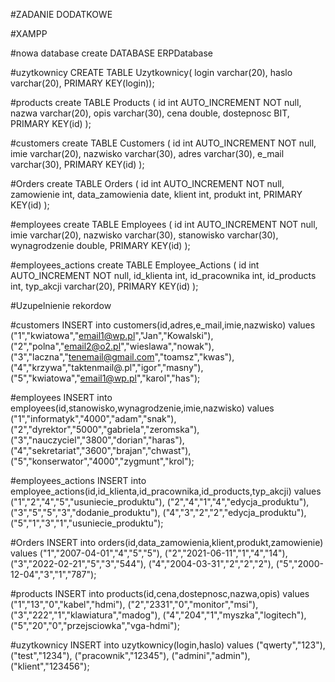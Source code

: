 #ZADANIE DODATKOWE

#XAMPP


#nowa database
create DATABASE ERPDatabase

#uzytkownicy
CREATE TABLE Uzytkownicy( 
login varchar(20), 
haslo varchar(20),
PRIMARY KEY(login));


#products
create TABLE Products (
	id int  AUTO_INCREMENT NOT null,
    nazwa varchar(20),
    opis varchar(30),
    cena double,
    dostepnosc  BIT,
    PRIMARY KEY(id)
);

#customers
create TABLE Customers (
	id int  AUTO_INCREMENT NOT null,
    imie varchar(20),
    nazwisko varchar(30),
    adres varchar(30),
    e_mail varchar(30),
    PRIMARY KEY(id)
);


#Orders
create TABLE Orders (
	id int  AUTO_INCREMENT NOT null,
    zamowienie int,
    data_zamowienia date,
    klient int,
    produkt int,
    PRIMARY KEY(id)
);

#employees
create TABLE Employees (
	id int  AUTO_INCREMENT NOT null,
    imie varchar(20),
    nazwisko varchar(30),
    stanowisko varchar(30),
    wynagrodzenie double,
    PRIMARY KEY(id)
);


#employees_actions
create TABLE Employee_Actions (
	id int  AUTO_INCREMENT NOT null,
    id_klienta int,
    id_pracownika int,
    id_products int,
    typ_akcji varchar(20),
    PRIMARY KEY(id)
);


#Uzupelnienie rekordow

#customers
INSERT into customers(id,adres,e_mail,imie,nazwisko) values 
("1","kwiatowa","email1@wp.pl","Jan","Kowalski"),
("2","polna","email2@o2.pl","wieslawa","nowak"),
("3","laczna","tenemail@gmail.com","toamsz","kwas"),
("4","krzywa","taktenmail@.pl","igor","masny"),
("5","kwiatowa","email1@wp.pl","karol","has");

#employees
INSERT into employees(id,stanowisko,wynagrodzenie,imie,nazwisko) values 
("1","informatyk","4000","adam","snak"),
("2","dyrektor","5000","gabriela","zeromska"),
("3","nauczyciel","3800","dorian","haras"),
("4","sekretariat","3600","brajan","chwast"),
("5","konserwator","4000","zygmunt","krol");

#employees_actions
INSERT into employee_actions(id,id_klienta,id_pracownika,id_products,typ_akcji) values 
("1","2","4","5","usuniecie_produktu"),
("2","4","1","4","edycja_produktu"),
("3","5","5","3","dodanie_produktu"),
("4","3","2","2","edycja_produktu"),
("5","1","3","1","usuniecie_produktu");

#Orders
INSERT into orders(id,data_zamowienia,klient,produkt,zamowienie) values 
("1","2007-04-01","4","5","5"),
("2","2021-06-11","1","4","14"),
("3","2022-02-21","5","3","544"),
("4","2004-03-31","2","2","2"),
("5","2000-12-04","3","1","787");

#products
INSERT into products(id,cena,dostepnosc,nazwa,opis) values ("1","13","0","kabel","hdmi"), 
("2","2331","0","monitor","msi"), 
("3","222","1","klawiatura","madog"), 
("4","204","1","myszka","logitech"), 
("5","20","0","przejsciowka","vga-hdmi");

#uzytkownicy
INSERT into uzytkownicy(login,haslo) values 
("qwerty","123"),
("test","1234"),
("pracownik","12345"),
("admini","admin"),
("klient","123456");


